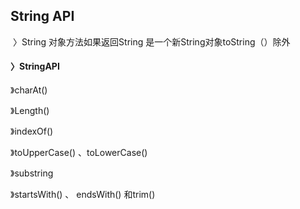 ## String API

​	〉String 对象方法如果返回String 是一个新String对象toString（）除外

#### 	    〉StringAPI

》charAt()

》Length()

》indexOf()

》toUpperCase()		、toLowerCase()

》substring

》startsWith()	、	endsWith()  和trim()